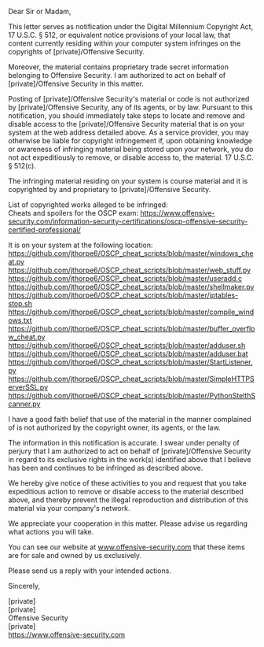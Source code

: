 Dear Sir or Madam,  
  
This letter serves as notification under the Digital Millennium Copyright Act, 17 U.S.C. § 512, or equivalent notice provisions of your local law, that content currently residing within your computer system infringes on the copyrights of [private]/Offensive Security.  
  
Moreover, the material contains proprietary trade secret information belonging to Offensive Security. I am authorized to act on behalf of [private]/Offensive Security in this matter.  
  
Posting of [private]/Offensive Security's material or code is not authorized by [private]/Offensive Security, any of its agents, or by law. Pursuant to this notification, you should immediately take steps to locate and remove and disable access to the [private]/Offensive Security material that is on your system at the web address detailed above. As a service provider, you may otherwise be liable for copyright infringement if, upon obtaining knowledge or awareness of infringing material being stored upon your network, you do not act expeditiously to remove, or disable access to, the material. 17 U.S.C. § 512(c).  
  
The infringing material residing on your system is course material and it is copyrighted by and proprietary to [private]/Offensive Security.  
  
List of copyrighted works alleged to be infringed:  
Cheats and spoilers for the OSCP exam: https://www.offensive-security.com/information-security-certifications/oscp-offensive-security-certified-professional/  
  
It is on your system at the following location:  
https://github.com/jthorpe6/OSCP_cheat_scripts/blob/master/windows_cheat.py  
https://github.com/jthorpe6/OSCP_cheat_scripts/blob/master/web_stuff.py  
https://github.com/jthorpe6/OSCP_cheat_scripts/blob/master/useradd.c  
https://github.com/jthorpe6/OSCP_cheat_scripts/blob/master/shellmaker.py  
https://github.com/jthorpe6/OSCP_cheat_scripts/blob/master/iptables-stop.sh  
https://github.com/jthorpe6/OSCP_cheat_scripts/blob/master/compile_windows.txt  
https://github.com/jthorpe6/OSCP_cheat_scripts/blob/master/buffer_overflow_cheat.py  
https://github.com/jthorpe6/OSCP_cheat_scripts/blob/master/adduser.sh  
https://github.com/jthorpe6/OSCP_cheat_scripts/blob/master/adduser.bat  
https://github.com/jthorpe6/OSCP_cheat_scripts/blob/master/StartListener.py  
https://github.com/jthorpe6/OSCP_cheat_scripts/blob/master/SimpleHTTPServerSSL.py  
https://github.com/jthorpe6/OSCP_cheat_scripts/blob/master/PythonStelthScanner.py  
  
I have a good faith belief that use of the material in the manner complained of is not authorized by the copyright owner, its agents, or the law.  
  
The information in this notification is accurate. I swear under penalty of perjury that I am authorized to act on behalf of [private]/Offensive Security in regard to its exclusive rights in the work(s) identified above that I believe has been and continues to be infringed as described above.  
  
We hereby give notice of these activities to you and request that you take expeditious action to remove or disable access to the material described above, and thereby prevent the illegal reproduction and distribution of this material via your company's network.  
  
We appreciate your cooperation in this matter. Please advise us regarding what actions you will take.  
  
You can see our website at www.offensive-security.com that these items are for sale and owned by us exclusively.  
  
Please send us a reply with your intended actions.  
  
Sincerely,  
  
[private]   
[private]    
Offensive Security  
[private]  
https://www.offensive-security.com  
